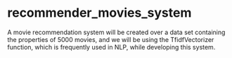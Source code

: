 # recommender_movies_system
A movie recommendation system will be created over a data set containing the properties of 5000 movies, and we will be using the TfidfVectorizer function, which is frequently used in NLP, while developing this system.
